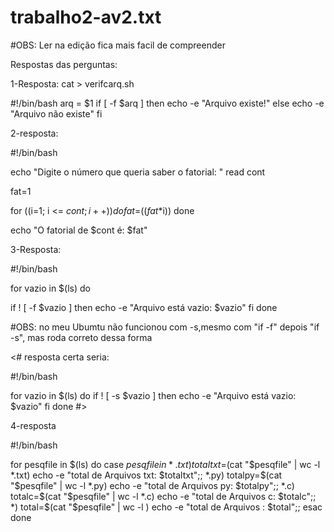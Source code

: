 # trabalho2-av2.txt

#OBS: Ler na edição fica mais facil de compreender

Respostas das perguntas:

1-Resposta:
cat > verifcarq.sh

#!/bin/bash
arq = $1
if [ -f $arq ]
then
    echo -e "Arquivo existe!"
else
    echo -e "Arquivo não existe"
fi

2-resposta:

#!/bin/bash

echo "Digite o número que queria saber o fatorial: "
read cont

fat=1

for ((i=1; i <= $cont ; i++))
do
    fat=$(($fat*$i))
done

echo "O fatorial de $cont é: $fat"


3-Resposta:

#!/bin/bash

for vazio in $(ls)
do

   if ! [ -f $vazio  ]
   then
       echo -e "Arquivo está vazio: $vazio"
   fi
done

#OBS: no meu Ubumtu não funcionou com -s,mesmo com "if -f" depois "if -s", mas roda correto dessa forma

<# resposta certa seria: 

#!/bin/bash

for vazio in $(ls)
do
   if ! [ -s $vazio  ]
   then
       echo -e "Arquivo está vazio: $vazio"
   fi
done
#>

4-resposta

#!/bin/bash

for pesqfile in $(ls)
do
  case $pesqfile in
                 *.txt)
                 totaltxt=$(cat "$pesqfile" | wc -l *.txt)
                 echo -e "total de Arquivos txt: $totaltxt";;
                 *.py)
                 totalpy=$(cat "$pesqfile" | wc -l *.py)
                 echo -e "total de Arquivos py: $totalpy";;
                 *.c)
                 totalc=$(cat "$pesqfile" | wc -l *.c)
                 echo -e "total de Arquivos c: $totalc";;
                 *)
                  total=$(cat "$pesqfile" | wc -l )
                  echo -e "total de Arquivos : $total";;
    esac
 done
                  
                 
                 
                 


